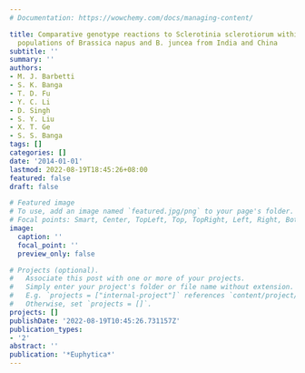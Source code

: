 ```yaml
---
# Documentation: https://wowchemy.com/docs/managing-content/

title: Comparative genotype reactions to Sclerotinia sclerotiorum within breeding
  populations of Brassica napus and B. juncea from India and China
subtitle: ''
summary: ''
authors:
- M. J. Barbetti
- S. K. Banga
- T. D. Fu
- Y. C. Li
- D. Singh
- S. Y. Liu
- X. T. Ge
- S. S. Banga
tags: []
categories: []
date: '2014-01-01'
lastmod: 2022-08-19T18:45:26+08:00
featured: false
draft: false

# Featured image
# To use, add an image named `featured.jpg/png` to your page's folder.
# Focal points: Smart, Center, TopLeft, Top, TopRight, Left, Right, BottomLeft, Bottom, BottomRight.
image:
  caption: ''
  focal_point: ''
  preview_only: false

# Projects (optional).
#   Associate this post with one or more of your projects.
#   Simply enter your project's folder or file name without extension.
#   E.g. `projects = ["internal-project"]` references `content/project/deep-learning/index.md`.
#   Otherwise, set `projects = []`.
projects: []
publishDate: '2022-08-19T10:45:26.731157Z'
publication_types:
- '2'
abstract: ''
publication: '*Euphytica*'
---
```


